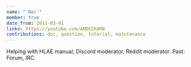 ```yaml
---
name: "'Dec'"
member: true
date_from: 2011-03-01
links: https://youtube.com/AMDECKARN
contributions: doc, question, tutorial, maintenance
---
```

Helping with HLAE manual, Discord moderator, Reddit moderator. Past: Forum, IRC.

